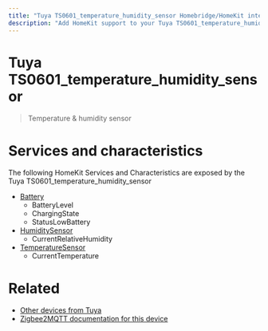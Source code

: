 ```yaml
---
title: "Tuya TS0601_temperature_humidity_sensor Homebridge/HomeKit integration"
description: "Add HomeKit support to your Tuya TS0601_temperature_humidity_sensor, using Homebridge, Zigbee2MQTT and homebridge-z2m."
---
```

<!---
This file has been GENERATED using src/docgen/docgen.ts
DO NOT EDIT THIS FILE MANUALLY!
-->
# Tuya TS0601_temperature_humidity_sensor
> Temperature & humidity sensor


# Services and characteristics
The following HomeKit Services and Characteristics are exposed by
the Tuya TS0601_temperature_humidity_sensor

* [Battery](../../battery.md)
  * BatteryLevel
  * ChargingState
  * StatusLowBattery
* [HumiditySensor](../../sensors.md)
  * CurrentRelativeHumidity
* [TemperatureSensor](../../sensors.md)
  * CurrentTemperature


# Related
* [Other devices from Tuya](../index.md#tuya)
* [Zigbee2MQTT documentation for this device](https://www.zigbee2mqtt.io/devices/TS0601_temperature_humidity_sensor.html)